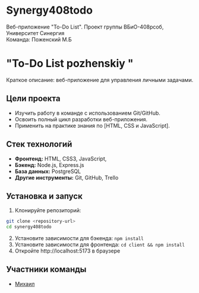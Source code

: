 # Synergy408todo
Веб-приложение "To-Do List".
Проект группы ВБиО-408рсоб, Университет Синергия  
Команда:  Поженский М.Б

# "To-Do List pozhenskiy "

Краткое описание: веб-приложение для управления личными задачами.

## Цели проекта

*   Изучить работу в команде с использованием Git/GitHub.
*   Освоить полный цикл разработки веб-приложения.
*   Применить на практике знания по [HTML, CSS и JavaScript].

## Стек технологий

*   **Фронтенд:** HTML, CSS3, JavaScript,
*   **Бэкенд:** Node.js, Express.js
*   **База данных:** PostgreSQL
*   **Другие инструменты:** Git, GitHub, Trello

## Установка и запуск

1. Клонируйте репозиторий:
```bash
git clone <repository-url>
cd synergy408todo
```
2.  Установите зависимости для бэкенда: `npm install`
3.  Установите зависимости для фронтенда: `cd client && npm install`
4. Откройте http://localhost:5173 в браузере

## Участники команды

*   [Михаил](https://github.com/pozhenskiymisha-glitch)
  
